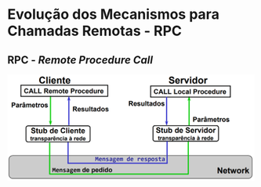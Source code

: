 # __Evolução dos Mecanismos para Chamadas Remotas - RPC__

## __RPC -__ ___Remote Procedure Call___

<div align="center">

![](../imgs/evolução-dos-mecanismos-para-chamadas-remotas-rpc-1.png)

</div>